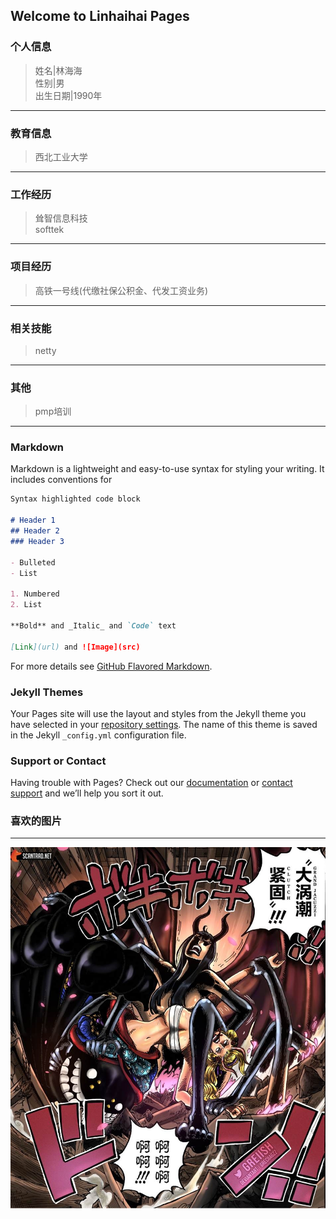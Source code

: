 ## Welcome to Linhaihai Pages
### 个人信息

>姓名|林海海  
>性别|男  
>出生日期|1990年

---
### 教育信息
>西北工业大学

---
### 工作经历
>耸智信息科技  
>softtek
---
### 项目经历

>高铁一号线(代缴社保公积金、代发工资业务)

---
### 相关技能

>netty

---
### 其他
>pmp培训
---
### Markdown

Markdown is a lightweight and easy-to-use syntax for styling your writing. It includes conventions for

```markdown
Syntax highlighted code block

# Header 1
## Header 2
### Header 3

- Bulleted
- List

1. Numbered
2. List

**Bold** and _Italic_ and `Code` text

[Link](url) and ![Image](src)
```

For more details see [GitHub Flavored Markdown](https://guides.github.com/features/mastering-markdown/).

### Jekyll Themes

Your Pages site will use the layout and styles from the Jekyll theme you have selected in your [repository settings](https://github.com/linhaihai/linhaihai.github.io/settings/pages). The name of this theme is saved in the Jekyll `_config.yml` configuration file.

### Support or Contact

Having trouble with Pages? Check out our [documentation](https://docs.github.com/categories/github-pages-basics/) or [contact support](https://support.github.com/contact) and we’ll help you sort it out.
### 喜欢的图片
---
![my-logo.png](001.jpg "my-logo")






